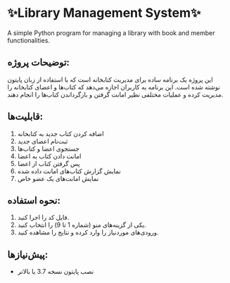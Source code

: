 # ✨Library Management System✨
A simple Python program for managing a library with book and member functionalities.

## توضیحات پروژه:
این پروژه یک برنامه ساده برای مدیریت کتابخانه است که با استفاده از زبان پایتون نوشته شده است. این برنامه به کاربران اجازه می‌دهد که کتاب‌ها و اعضای کتابخانه را مدیریت کرده و عملیات مختلفی نظیر امانت گرفتن و بازگرداندن کتاب‌ها را انجام دهند.

## قابلیت‌ها:
1. اضافه کردن کتاب جدید به کتابخانه  
2. ثبت‌نام اعضای جدید  
3. جستجوی اعضا و کتاب‌ها  
4. امانت دادن کتاب به اعضا  
5. پس گرفتن کتاب از اعضا  
6. نمایش گزارش کتاب‌های امانت داده شده  
7. نمایش امانت‌های یک عضو خاص  

## نحوه استفاده:
1. فایل کد را اجرا کنید.
2. یکی از گزینه‌های منو (شماره 1 تا 9) را انتخاب کنید.
3. ورودی‌های موردنیاز را وارد کرده و نتایج را مشاهده کنید.

## پیش‌نیازها:
- نصب پایتون نسخه 3.7 یا بالاتر



